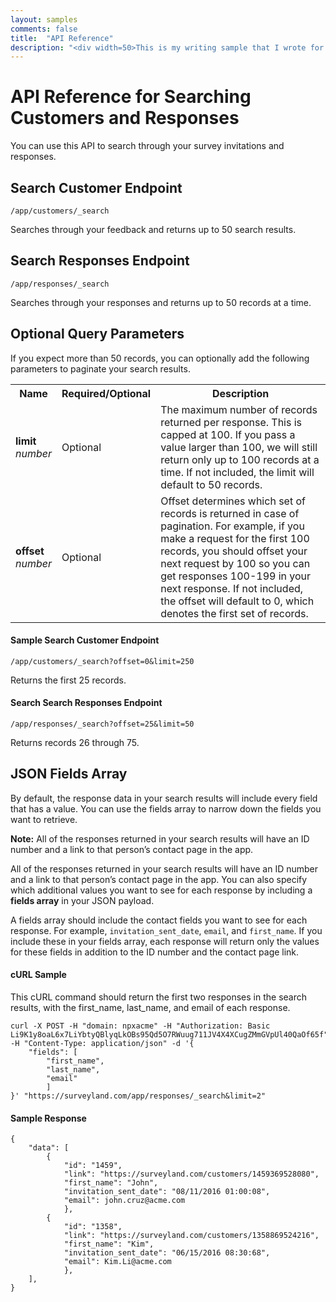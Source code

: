 ```yaml
---
layout: samples
comments: false
title:  "API Reference"
description: "<div width=50>This is my writing sample that I wrote for my writing bonk <b>bonk</b></div>"
---
```



# API Reference for Searching Customers and Responses
You can use this API to search through your survey invitations and responses.

## Search Customer Endpoint
```
/app/customers/_search
```
Searches through your feedback and returns up to 50 search results.

## Search Responses Endpoint
```
/app/responses/_search
```
Searches through your responses and returns up to 50 records at a time.

## Optional Query Parameters
If you expect more than 50 records, you can optionally add the following parameters to paginate your search results.

<table class="table">
   <tr>
      <th>Name</th>
      <th>Required/Optional</th>
      <th>Description</th>
   </tr>
   <tr>
      <td>
         <strong>limit</strong>
         <br><em>number</em>
      </td>
      <td>
         Optional
      </td>
      <td>
         The maximum number of records returned per response. This is capped at 100. If you pass a value larger than 100, we will still return only up to 100 records at a time.  If not included, the limit will default to 50 records.
      </td>
    </tr>
    <tr>
       <td>
          <strong>offset</strong>
          <br><em>number</em>
       </td>
       <td>
          Optional
       </td>
       <td>
          Offset determines which set of records is returned in case of pagination. For example, if you make a request for the first 100 records, you should offset your next request by 100 so you can get responses 100-199 in your next response.  If not included, the offset will default to 0, which denotes the first set of records.
       </td>
     </tr>
</table>

#### Sample Search Customer Endpoint
```
/app/customers/_search?offset=0&limit=250
```
Returns the first 25 records.

#### Search Search Responses Endpoint
```
/app/responses/_search?offset=25&limit=50
```
Returns records 26 through 75.


## JSON Fields Array
By default, the response data in your search results will include every field that has a value. You can use the fields array to narrow down the fields you want to retrieve.

**Note:** All of the responses returned in your search results will have an ID number and a link to that person’s contact page in the app.

All of the responses returned in your search results will have an ID number and a link to that person’s contact page in the app. You can also specify which additional values you want to see for each response by including  a **fields array** in your JSON payload.

A fields array should include the contact fields you want to see for each response. For example, ```invitation_sent_date```, ```email```, and ```first_name```. If you include these in your fields array, each response will return only the values for these fields in addition to the ID number and the contact page link.

#### cURL Sample
This cURL command should return the first two responses in the search results, with the first_name, last_name, and email of each response.

```
curl -X POST -H "domain: npxacme" -H "Authorization: Basic Li9K1y8oaL6x7LiYbtyQBlyqLkOBs95Qd5O7RWuug711JV4X4XCugZMmGVpUl40QaOf65f" -H "Content-Type: application/json" -d '{
    "fields": [
        "first_name",
        "last_name",
        "email"
        ]
}' "https://surveyland.com/app/responses/_search&limit=2"
```

#### Sample Response

```
{
    "data": [
        {
            "id": "1459",
            "link": "https://surveyland.com/customers/1459369528080",
            "first_name": "John",
            "invitation_sent_date": "08/11/2016 01:00:08",
            "email": john.cruz@acme.com
            },
        {
            "id": "1358",
            "link": "https://surveyland.com/customers/1358869524216",
            "first_name": "Kim",
            "invitation_sent_date": "06/15/2016 08:30:68",
            "email": Kim.Li@acme.com
            },
    ],
}
```

